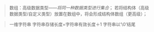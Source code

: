 >数组：高级数据类型——*将同一种数据类型进行集合*；
>若将结构体（高级数据类型/自定义类型）放置在数组中，将会形成结构体数组（更高级）；


>一维字符串
>字符串存储长度=字符串有效长度＋1
>字符串以‘\0’结尾
<!--stackedit_data:
eyJoaXN0b3J5IjpbMTI3NDEzODM0MCwtMTI5MTIwMjQwN119
-->
